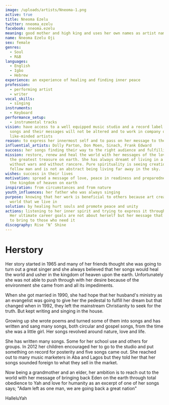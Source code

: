 ```yaml
---
image: /uploads/artists/Nneoma-1.png
active: true
title: Nneoma Ezelu
twitter: nneoma_ezelu
facebook: nneoma.ezelu
meaning: good mother and high king and uses her own names as artist name
name: Nneoma Ezelu Oji
sex: female
genres:
  - Soul
  - R&B
languages:
  - English
  - Igbo
  - Hebrew
experience: an experience of healing and finding inner peace
profession:
  - performing artist
  - writer
vocal_skills:
  - singing
instruments:
  - Keyboard
performance_setup:
  - instrumental tracks
vision: have access to a well equipped music studio and a record label where her
  songs and their messages will not be altered and to work in company of great
  like-minded artists
reason: to express her innermost self and to pass on her message to the right people
influential_artists: Dolly Parton, Don Moen, Sinach, Frank Edward
success: her songs finding their way to the right audience and fulfilling their purpose
mission: restore, renew and heal the world with her messages of the love of Yah,
  the greatest treasure on earth. She has always dreamt of living in a world
  without wars and without rancore. Pure spirituality is seeing creation in our
  fellow man and is not an abstract being living far away in the sky.
wishes: success in their lives
motivation: spread a message of love, peace in readiness and preparedness for
  the kingdom of heaven on earth
inspiration: from circumstances and from nature
youth_influences: her father who was always singing
purpose: knowing that her work is beneficial to others because art creates the
  world that we live in
solution: by healing hurt souls and promote peace and unity
actions: listening to her inner spirit and trying to express it through songs.
  Her ultimate career goals are not about herself but her message that she wants
  to bring to those who need it
discography: Rise ‘N’ Shine
---
```


# Herstory

Her story started in 1965 and many of her friends thought she was going to turn out a great singer and she always believed that her songs would heal the world and usher in the kingdom of heaven upon the earth. Unfortunately she was not able to push through with her desire because of the environment she came from and all its impediments.

When she got married in 1990, she had hope that her husband's ministry as an evangelist was going to give her the pedestal to fulfill her dream but that changed when in 1992, they left the mainstream Christianity to seek for the truth. But kept writing and singing in the house.

Growing up she wrote poems and turned some of them into songs and has written and sang many songs, both circular and gospel songs, from the time she was a little girl. Her songs revolved around nature, love and life. 

She has written many songs. Some for her school use and others for groups. In 2012 her children encouraged her to go to the studio and put something on record for posterity and five songs came out. She reached out to many music marketers in Aba and Lagos but they told her that her songs sounded foreign to what they sell in the market.

Now being a grandmother and an elder, her ambition is to reach out to the world with her message of bringing back Eden on the earth through total obedience to Yah and love for humanity as an excerpt of one of her songs says; "Adam left as one man, we are going back a great nation"

HalleluYah
